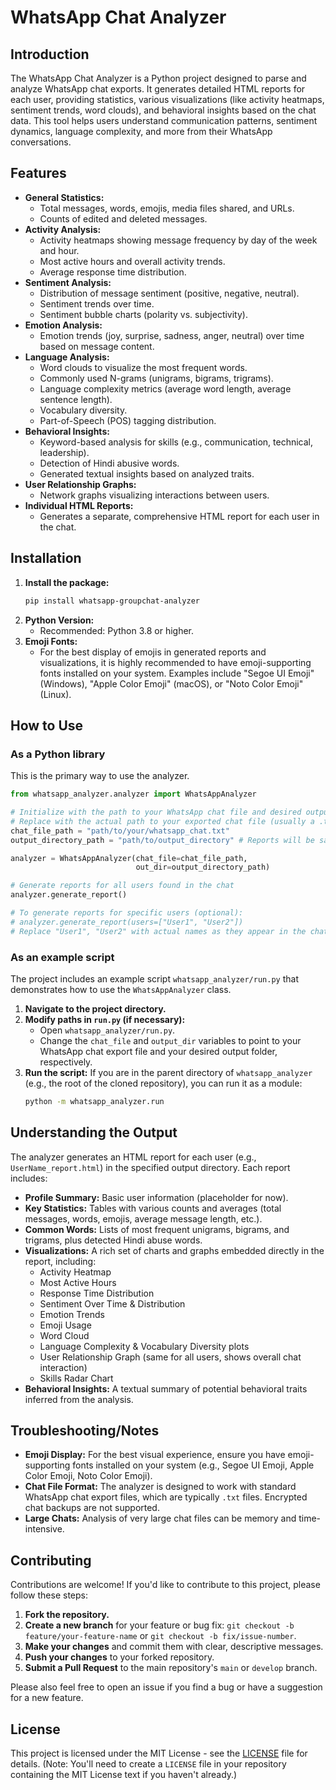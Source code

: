 # WhatsApp Chat Analyzer

## Introduction

The WhatsApp Chat Analyzer is a Python project designed to parse and analyze WhatsApp chat exports. It generates detailed HTML reports for each user, providing statistics, various visualizations (like activity heatmaps, sentiment trends, word clouds), and behavioral insights based on the chat data. This tool helps users understand communication patterns, sentiment dynamics, language complexity, and more from their WhatsApp conversations.

## Features

*   **General Statistics:**
    *   Total messages, words, emojis, media files shared, and URLs.
    *   Counts of edited and deleted messages.
*   **Activity Analysis:**
    *   Activity heatmaps showing message frequency by day of the week and hour.
    *   Most active hours and overall activity trends.
    *   Average response time distribution.
*   **Sentiment Analysis:**
    *   Distribution of message sentiment (positive, negative, neutral).
    *   Sentiment trends over time.
    *   Sentiment bubble charts (polarity vs. subjectivity).
*   **Emotion Analysis:**
    *   Emotion trends (joy, surprise, sadness, anger, neutral) over time based on message content.
*   **Language Analysis:**
    *   Word clouds to visualize the most frequent words.
    *   Commonly used N-grams (unigrams, bigrams, trigrams).
    *   Language complexity metrics (average word length, average sentence length).
    *   Vocabulary diversity.
    *   Part-of-Speech (POS) tagging distribution.
*   **Behavioral Insights:**
    *   Keyword-based analysis for skills (e.g., communication, technical, leadership).
    *   Detection of Hindi abusive words.
    *   Generated textual insights based on analyzed traits.
*   **User Relationship Graphs:**
    *   Network graphs visualizing interactions between users.
*   **Individual HTML Reports:**
    *   Generates a separate, comprehensive HTML report for each user in the chat.

## Installation

1.  **Install the package:**
    ```bash
    pip install whatsapp-groupchat-analyzer
    ```
2.  **Python Version:**
    *   Recommended: Python 3.8 or higher.
3.  **Emoji Fonts:**
    *   For the best display of emojis in generated reports and visualizations, it is highly recommended to have emoji-supporting fonts installed on your system. Examples include "Segoe UI Emoji" (Windows), "Apple Color Emoji" (macOS), or "Noto Color Emoji" (Linux).

## How to Use

### As a Python library

This is the primary way to use the analyzer.

```python
from whatsapp_analyzer.analyzer import WhatsAppAnalyzer

# Initialize with the path to your WhatsApp chat file and desired output directory
# Replace with the actual path to your exported chat file (usually a .txt file)
chat_file_path = "path/to/your/whatsapp_chat.txt" 
output_directory_path = "path/to/output_directory" # Reports will be saved here

analyzer = WhatsAppAnalyzer(chat_file=chat_file_path, 
                            out_dir=output_directory_path)

# Generate reports for all users found in the chat
analyzer.generate_report()

# To generate reports for specific users (optional):
# analyzer.generate_report(users=["User1", "User2"]) 
# Replace "User1", "User2" with actual names as they appear in the chat.
```

### As an example script

The project includes an example script `whatsapp_analyzer/run.py` that demonstrates how to use the `WhatsAppAnalyzer` class.

1.  **Navigate to the project directory.**
2.  **Modify paths in `run.py` (if necessary):**
    *   Open `whatsapp_analyzer/run.py`.
    *   Change the `chat_file` and `output_dir` variables to point to your WhatsApp chat export file and your desired output folder, respectively.
3.  **Run the script:**
    If you are in the parent directory of `whatsapp_analyzer` (e.g., the root of the cloned repository), you can run it as a module:
    ```bash
    python -m whatsapp_analyzer.run
    ```

## Understanding the Output

The analyzer generates an HTML report for each user (e.g., `UserName_report.html`) in the specified output directory. Each report includes:

*   **Profile Summary:** Basic user information (placeholder for now).
*   **Key Statistics:** Tables with various counts and averages (total messages, words, emojis, average message length, etc.).
*   **Common Words:** Lists of most frequent unigrams, bigrams, and trigrams, plus detected Hindi abuse words.
*   **Visualizations:** A rich set of charts and graphs embedded directly in the report, including:
    *   Activity Heatmap
    *   Most Active Hours
    *   Response Time Distribution
    *   Sentiment Over Time & Distribution
    *   Emotion Trends
    *   Emoji Usage
    *   Word Cloud
    *   Language Complexity & Vocabulary Diversity plots
    *   User Relationship Graph (same for all users, shows overall chat interaction)
    *   Skills Radar Chart
*   **Behavioral Insights:** A textual summary of potential behavioral traits inferred from the analysis.

## Troubleshooting/Notes

*   **Emoji Display:** For the best visual experience, ensure you have emoji-supporting fonts installed on your system (e.g., Segoe UI Emoji, Apple Color Emoji, Noto Color Emoji).
*   **Chat File Format:** The analyzer is designed to work with standard WhatsApp chat export files, which are typically `.txt` files. Encrypted chat backups are not supported.
*   **Large Chats:** Analysis of very large chat files can be memory and time-intensive.

## Contributing

Contributions are welcome! If you'd like to contribute to this project, please follow these steps:

1.  **Fork the repository.**
2.  **Create a new branch** for your feature or bug fix: `git checkout -b feature/your-feature-name` or `git checkout -b fix/issue-number`.
3.  **Make your changes** and commit them with clear, descriptive messages.
4.  **Push your changes** to your forked repository.
5.  **Submit a Pull Request** to the main repository's `main` or `develop` branch.

Please also feel free to open an issue if you find a bug or have a suggestion for a new feature.

## License

This project is licensed under the MIT License - see the [LICENSE](LICENSE) file for details.
(Note: You'll need to create a `LICENSE` file in your repository containing the MIT License text if you haven't already.)
